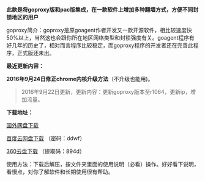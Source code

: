**此款是将goproxy版和pac版集成，在一款软件上增加多种翻墙方式，方便不同封锁地区的用户**

goproxy简介：goproxy是原goagent作者开发又一款开源软件，相比较速度快50%以上，当然这也会跟你所在地区网络类型和封锁强度有关。goagent程序有好几年的历史了，相对而言程序比较稳定，而goproxy程序的开发者还在完善此程序，正式版还未出。

**最近更新内容：**

**2016年9月24日修正chrome内核升级方法**（不升级也能用)。

> 2016年9月22日更新，更新内容：更新goproxy版本至r1064，更新ip，增加流量。

**下载地址：**

[国外网盘下载](https://mega.nz/#!kkpCyQpb!HzPrwh01VcT4kDZD70hYjUgaY5AcL1ViN89JPZH_HoQ)

[百度云网盘下载](http://pan.baidu.com/s/1qYxUTAG) （密码：ddwf）

[360云盘下载](https://yunpan.cn/ckWYkW5T5IWqX) （提取码：894d）


使用方法：下载后解压，按文件夹里面的使用说明（必看）操作。好好看下说明，看慢点，对你了解软件和长期使用很有帮助。